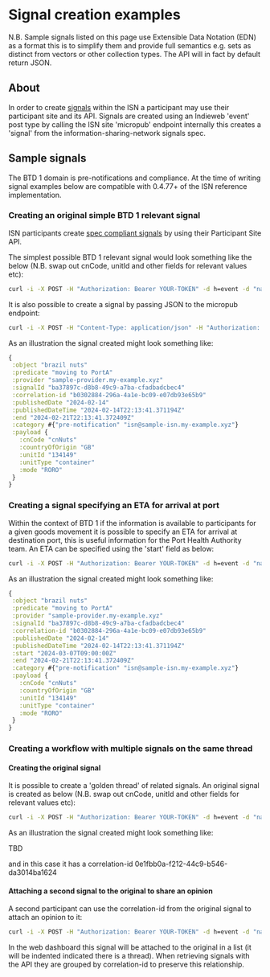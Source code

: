 # Signal creation examples

N.B. Sample signals listed on this page use Extensible Data Notation (EDN) as a format this is to simplify them and provide full semantics e.g. sets as distinct from vectors or other collection types. The API will in fact by default return JSON.

## About

In order to create [signals](https://github.com/information-sharing-networks/signals) within the ISN a participant may use their participant site and its API.
Signals are created using an Indieweb 'event' post type by calling the ISN site 'micropub' endpoint internally this creates a 'signal' from the information-sharing-network signals spec.

## Sample signals
The BTD 1 domain is pre-notifications and compliance.
At the time of writing signal examples below are compatible with 0.4.77+ of the ISN reference implementation.

### Creating an original simple BTD 1 relevant signal

ISN participants create [spec compliant signals](https://github.com/information-sharing-networks/signals) by using their Participant Site API.

The simplest possible BTD 1 relevant signal would look something like the below (N.B. swap out cnCode, unitId and other fields for relevant values etc):

```bash
curl -i -X POST -H "Authorization: Bearer YOUR-TOKEN" -d h=event -d "name=brazil nuts" -d "summary=moving to PortA" -d category=pre-notification -d category=isn@sample-isn.my-example.xyz -d "description=cnCode=cnNuts^countryOfOrigin=GB^unitId=134149^unitType=container^mode=RORO" https://your-site.my-example.xyz/micropub
```

It is also possible to create a signal by passing JSON to the micropub endpoint:

```bash
curl -i -X POST -H "Content-Type: application/json" -H "Authorization: Bearer YOUR-TOKEN" -d '{"h": "event", "name": "brazil nuts", "summary": "moving to PortA", "category": "pre-notification", "category": "isn@sample-isn.my-example.xyz", "description": "cnCode=cnNuts^countryOfOrigin=GB^unitId=134149^unitType=container^mode=RORO"}' https://your-site.my-example.xyz/micropub
```

As an illustration the signal created might look something like:

```clojure
{
 :object "brazil nuts"
 :predicate "moving to PortA"
 :provider "sample-provider.my-example.xyz"
 :signalId "ba37897c-d8b8-49c9-a7ba-cfadbadcbec4"
 :correlation-id "b0302884-296a-4a1e-bc09-e07db93e65b9"
 :publishedDate "2024-02-14"
 :publishedDateTime "2024-02-14T22:13:41.371194Z"
 :end "2024-02-21T22:13:41.372409Z"
 :category #{"pre-notification" "isn@sample-isn.my-example.xyz"}
 :payload {
   :cnCode "cnNuts"
   :countryOfOrigin "GB"
   :unitId "134149"
   :unitType "container"
   :mode "RORO"
 }
}
```

### Creating a signal specifying an ETA for arrival at port

Within the context of BTD 1 if the information is available to participants for a given goods movement it is possible to specify an ETA for arrival at destination port, this is useful information for the Port Health Authority team. An ETA can be specified using the 'start' field as below:

```bash
curl -i -X POST -H "Authorization: Bearer YOUR-TOKEN" -d h=event -d "name=brazil nuts" -d "summary=moving to PortA" -d category=pre-notification -d category=isn@sample-isn.my-example.xyz -d start=2024-03-07T09:00:00Z -d "description=cnCode=cnNuts^countryOfOrigin=GB^unitId=134149^unitType=container^mode=RORO" https://your-site.my-example.xyz/micropub
```

As an illustration the signal created might look something like:

```clojure
{
 :object "brazil nuts"
 :predicate "moving to PortA"
 :provider "sample-provider.my-example.xyz"
 :signalId "ba37897c-d8b8-49c9-a7ba-cfadbadcbec4"
 :correlation-id "b0302884-296a-4a1e-bc09-e07db93e65b9"
 :publishedDate "2024-02-14"
 :publishedDateTime "2024-02-14T22:13:41.371194Z"
 :start "2024-03-07T09:00:00Z"
 :end "2024-02-21T22:13:41.372409Z"
 :category #{"pre-notification" "isn@sample-isn.my-example.xyz"}
 :payload {
   :cnCode "cnNuts"
   :countryOfOrigin "GB"
   :unitId "134149"
   :unitType "container"
   :mode "RORO"
 }
}
```

### Creating a workflow with multiple signals on the same thread

#### Creating the original signal

It is possible to create a 'golden thread' of related signals. An original signal is created as below (N.B. swap out cnCode, unitId and other fields for relevant values etc):

```bash
curl -i -X POST -H "Authorization: Bearer YOUR-TOKEN" -d h=event -d "name=brazil nuts" -d "summary=moving to PortA" -d category=pre-notification -d category=isn@sample-isn.my-example.xyz -d "description=cnCode=cnNuts^countryOfOrigin=GB^unitId=134149^unitType=container^mode=RORO" https://your-site.my-example.xyz/micropub
```

As an illustration the signal created might look something like:

TBD

and in this case it has a correlation-id 0e1fbb0a-f212-44c9-b546-da3014ba1624

#### Attaching a second signal to the original to share an opinion

A second participant can use the correlation-id from the original signal to attach an opinion to it:

```bash
curl -i -X POST -H "Authorization: Bearer YOUR-TOKEN" -d h=event -d "name=nuts and bolts" -d "summary=reclassified as nuts and bolts" -d category=pre-notification -d category=isn@sample-isn.my-example.xyz -d "description=correlation-id=0e1fbb0a-f212-44c9-b546-da3014ba1624^cnCode=cnNutsBolts^countryOfOrigin=GB^unitId=134149^unitType=container^mode=RORO" https://your-site.my-example.xyz/micropub
```
In the web dashboard this signal will be attached to the original in a list (it will be indented indicated there is a thread). When retrieving signals with the API they are grouped by correlation-id to preserve this relationship.

